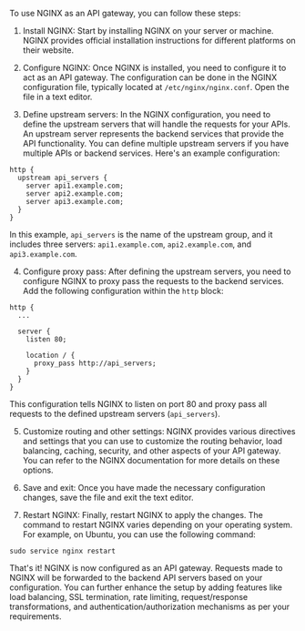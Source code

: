 To use NGINX as an API gateway, you can follow these steps:

1. Install NGINX: Start by installing NGINX on your server or machine. NGINX provides official installation instructions for different platforms on their website.

2. Configure NGINX: Once NGINX is installed, you need to configure it to act as an API gateway. The configuration can be done in the NGINX configuration file, typically located at `/etc/nginx/nginx.conf`. Open the file in a text editor.

3. Define upstream servers: In the NGINX configuration, you need to define the upstream servers that will handle the requests for your APIs. An upstream server represents the backend services that provide the API functionality. You can define multiple upstream servers if you have multiple APIs or backend services. Here's an example configuration:

```
http {
  upstream api_servers {
    server api1.example.com;
    server api2.example.com;
    server api3.example.com;
  }
}
```

In this example, `api_servers` is the name of the upstream group, and it includes three servers: `api1.example.com`, `api2.example.com`, and `api3.example.com`.

4. Configure proxy pass: After defining the upstream servers, you need to configure NGINX to proxy pass the requests to the backend services. Add the following configuration within the `http` block:

```
http {
  ...

  server {
    listen 80;
    
    location / {
      proxy_pass http://api_servers;
    }
  }
}
```

This configuration tells NGINX to listen on port 80 and proxy pass all requests to the defined upstream servers (`api_servers`).

5. Customize routing and other settings: NGINX provides various directives and settings that you can use to customize the routing behavior, load balancing, caching, security, and other aspects of your API gateway. You can refer to the NGINX documentation for more details on these options.

6. Save and exit: Once you have made the necessary configuration changes, save the file and exit the text editor.

7. Restart NGINX: Finally, restart NGINX to apply the changes. The command to restart NGINX varies depending on your operating system. For example, on Ubuntu, you can use the following command:

```
sudo service nginx restart
```

That's it! NGINX is now configured as an API gateway. Requests made to NGINX will be forwarded to the backend API servers based on your configuration. You can further enhance the setup by adding features like load balancing, SSL termination, rate limiting, request/response transformations, and authentication/authorization mechanisms as per your requirements.
